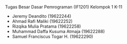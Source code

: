 Tugas Besar Dasar Pemrograman (IF1201)
Kelompok 1 K-11
- Jeremy Deandito (19622244)
- Ahmad Rafi Maliki (19622252)
- Rizqika Mulia Pratama (19622258)
- Muhammad Daffa Kusuma Atmaja (19622288)
- Samuel Franciscus Togar H. (19622290)
